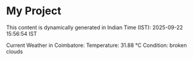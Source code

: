 # My Project

This content is dynamically generated in Indian Time (IST): 2025-09-22 15:56:54 IST


Current Weather in Coimbatore:
Temperature: 31.88 °C
Condition: broken clouds
